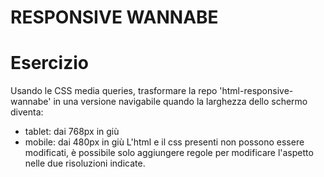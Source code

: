 # RESPONSIVE WANNABE

# Esercizio 
Usando le CSS media queries, trasformare la repo 'html-responsive-wannabe' in una versione navigabile quando la larghezza dello schermo diventa:
- tablet: dai 768px in giù
- mobile: dai 480px in giù
L'html e il css presenti non possono essere modificati, è possibile solo aggiungere regole per modificare l'aspetto nelle due risoluzioni indicate.